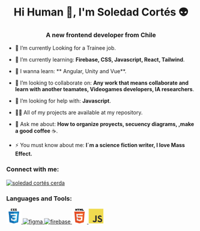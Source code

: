 <h1 align="center">Hi Human 👋, I'm Soledad Cortés 👽 </h1>
<h3 align="center">A new frontend developer from Chile</h3>

- 🔭 I’m currently Looking for a Trainee job.

- 🌱 I’m currently learning: **Firebase, CSS, Javascript, React, Tailwind**.

- 🤖 I wanna learn: ** Angular, Unity and Vue**.

- 👯 I’m looking to collaborate on: **Any work that means collaborate and learn with another teamates, Videogames developers, IA researchers**.

- 🤝 I’m looking for help with: **Javascript**.

- 👨‍💻 All of my projects are available at my repository.

- 💬 Ask me about: **How to organize proyects, secuency diagrams, ,make a good coffee** ☕.

- ⚡ You must know about me:  **I´m a science fiction writer, I love Mass Effect.**

<h3 align="left">Connect with me:</h3>
<p align="left">
<a href="https://www.linkedin.com/in/soledad-cort%C3%A9s-473a27228/" target="blank"><img align="center" src="https://raw.githubusercontent.com/rahuldkjain/github-profile-readme-generator/master/src/images/icons/Social/linked-in-alt.svg" alt="soledad cortés cerda" height="30" width="40" /></a>
</p>

<h3 align="left">Languages and Tools:</h3>
<p align="left"> <a href="https://www.w3schools.com/css/" target="_blank" rel="noreferrer"> <img src="https://raw.githubusercontent.com/devicons/devicon/master/icons/css3/css3-original-wordmark.svg" alt="css3" width="40" height="40"/> </a> <a href="https://www.figma.com/" target="_blank" rel="noreferrer"> <img src="https://www.vectorlogo.zone/logos/figma/figma-icon.svg" alt="figma" width="40" height="40"/> </a> <a href="https://firebase.google.com/" target="_blank" rel="noreferrer"> <img src="https://www.vectorlogo.zone/logos/firebase/firebase-icon.svg" alt="firebase" width="40" height="40"/> </a> <a href="https://www.w3.org/html/" target="_blank" rel="noreferrer"> <img src="https://raw.githubusercontent.com/devicons/devicon/master/icons/html5/html5-original-wordmark.svg" alt="html5" width="40" height="40"/> </a> <a href="https://developer.mozilla.org/en-US/docs/Web/JavaScript" target="_blank" rel="noreferrer"> <img src="https://raw.githubusercontent.com/devicons/devicon/master/icons/javascript/javascript-original.svg" alt="javascript" width="40" height="40"/> </a> </p>
